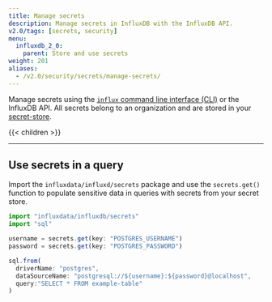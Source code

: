 ```yaml
---
title: Manage secrets
description: Manage secrets in InfluxDB with the InfluxDB API.
v2.0/tags: [secrets, security]
menu:
  influxdb_2_0:
    parent: Store and use secrets
weight: 201
aliases:
  - /v2.0/security/secrets/manage-secrets/
---
```


Manage secrets using the [`influx` command line interface (CLI)](/v2.0/reference/cli/influx/) or the InfluxDB API.
All secrets belong to an organization and are stored in your [secret-store](/v2.0/security/secrets/).

{{< children >}}

---

## Use secrets in a query
Import the `influxdata/influxd/secrets` package and use the `secrets.get()` function
to populate sensitive data in queries with secrets from your secret store.

```js
import "influxdata/influxdb/secrets"
import "sql"

username = secrets.get(key: "POSTGRES_USERNAME")
password = secrets.get(key: "POSTGRES_PASSWORD")

sql.from(
  driverName: "postgres",
  dataSourceName: "postgresql://${username}:${password}@localhost",
  query:"SELECT * FROM example-table"
)
```
